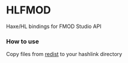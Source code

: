 # HLFMOD

Haxe/HL bindings for FMOD Studio API

### How to use

Copy files from [redist](https://github.com/D-electra/hlfmod/redist) to your hashlink directory
